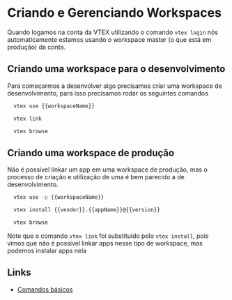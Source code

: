 # Criando e Gerenciando Workspaces
Quando logamos na conta da VTEX utilizando o comando `vtex login` nós automaticamente estamos usando o workspace master (o que está em produção) da conta.

## Criando uma workspace para o desenvolvimento
Para começarmos a desenvolver algo precisamos criar uma workspace de desenvolvimento, para isso precisamos rodar os seguintes comandos

```bash
  vtex use {{workspaceName}}
```

```bash
  vtex link
```

```bash
  vtex browse
```

## Criando uma workspace de produção
Não é possível linkar um app em uma workspace de produção, mas o processo de criação e utilização de uma é bem parecido a de desenvolvimento.
```bash
  vtex use -p {{workspaceName}} 
``` 
```bash
  vtex install {{vendor}}.{{appName}}@{{version}}
```
```bash
  vtex browse
```
Note que o comando `vtex link` foi substituido pelo `vtex install`, pois vimos que não é possivel linkar apps nesse tipo de workspace, mas podemos instalar apps nela

## Links
* [Comandos básicos](docs/pt/cli/02_comandos.md)